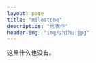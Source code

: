 ```yaml
---
layout: page
title: "milestone"
description: "代表作"
header-img: "img/zhihu.jpg"
---
```


这里什么也没有。






